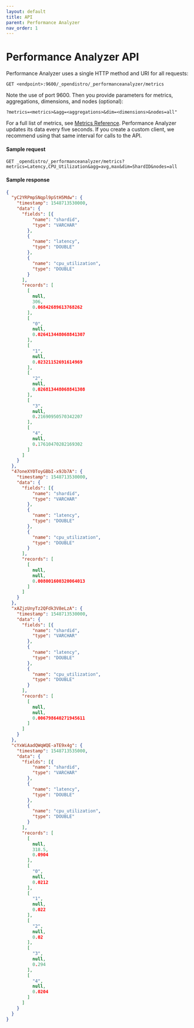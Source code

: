 ```yaml
---
layout: default
title: API
parent: Performance Analyzer
nav_order: 1
---
```


# Performance Analyzer API

Performance Analyzer uses a single HTTP method and URI for all requests:

```
GET <endpoint>:9600/_opendistro/_performanceanalyzer/metrics
```

Note the use of port 9600. Then you provide parameters for metrics, aggregations, dimensions, and nodes (optional):

```
?metrics=<metrics>&agg=<aggregations>&dim=<dimensions>&nodes=all"
```

For a full list of metrics, see [Metrics Reference](../reference). Performance Analyzer updates its data every five seconds. If you create a custom client, we recommend using that same interval for calls to the API.


#### Sample request

```
GET _opendistro/_performanceanalyzer/metrics?metrics=Latency,CPU_Utilization&agg=avg,max&dim=ShardID&nodes=all
```

#### Sample response

```json
{
  "yC2YRPmpSNqpl9pStH5Mdw": {
    "timestamp": 1548713530000,
    "data": {
      "fields": [{
          "name": "shardid",
          "type": "VARCHAR"
        },
        {
          "name": "latency",
          "type": "DOUBLE"
        },
        {
          "name": "cpu_utilization",
          "type": "DOUBLE"
        }
      ],
      "records": [
        [
          null,
          306,
          0.06842689613768262
        ],
        [
          "0",
          null,
          0.026413448068841307
        ],
        [
          "1",
          null,
          0.02321152691614969
        ],
        [
          "2",
          null,
          0.026813448068841308
        ],
        [
          "3",
          null,
          0.21690950570342207
        ],
        [
          "4",
          null,
          0.17610470282169302
        ]
      ]
    }
  },
  "47oneXY0ToyGBbI-x9Jb7A": {
    "timestamp": 1548713530000,
    "data": {
      "fields": [{
          "name": "shardid",
          "type": "VARCHAR"
        },
        {
          "name": "latency",
          "type": "DOUBLE"
        },
        {
          "name": "cpu_utilization",
          "type": "DOUBLE"
        }
      ],
      "records": [
        [
          null,
          null,
          0.008001600320064013
        ]
      ]
    }
  },
  "xAZjzUnyTz2QFdk3V8eLzA": {
    "timestamp": 1548713530000,
    "data": {
      "fields": [{
          "name": "shardid",
          "type": "VARCHAR"
        },
        {
          "name": "latency",
          "type": "DOUBLE"
        },
        {
          "name": "cpu_utilization",
          "type": "DOUBLE"
        }
      ],
      "records": [
        [
          null,
          null,
          0.006798640271945611
        ]
      ]
    }
  },
  "cYxWiAadQWqWQE-aTE9x4g": {
    "timestamp": 1548713535000,
    "data": {
      "fields": [{
          "name": "shardid",
          "type": "VARCHAR"
        },
        {
          "name": "latency",
          "type": "DOUBLE"
        },
        {
          "name": "cpu_utilization",
          "type": "DOUBLE"
        }
      ],
      "records": [
        [
          null,
          318.5,
          0.0904
        ],
        [
          "0",
          null,
          0.0212
        ],
        [
          "1",
          null,
          0.022
        ],
        [
          "2",
          null,
          0.02
        ],
        [
          "3",
          null,
          0.294
        ],
        [
          "4",
          null,
          0.0204
        ]
      ]
    }
  }
}
```
